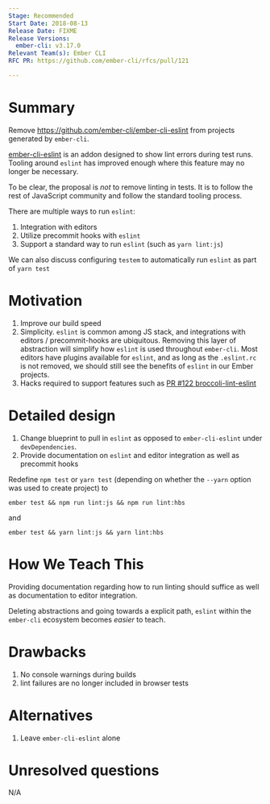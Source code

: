 ```yaml
---
Stage: Recommended
Start Date: 2018-08-13
Release Date: FIXME
Release Versions:
  ember-cli: v3.17.0
Relevant Team(s): Ember CLI
RFC PR: https://github.com/ember-cli/rfcs/pull/121

---
```


# Summary

Remove https://github.com/ember-cli/ember-cli-eslint from projects generated by
`ember-cli`.

[ember-cli-eslint](https://github.com/ember-cli/ember-cli-eslint) is an addon
designed to show lint errors during test runs. Tooling around `eslint` has
improved enough where this feature may no longer be necessary.

To be clear, the proposal is _not_ to remove linting in tests. It is to follow
the rest of JavaScript community and follow the standard tooling process.

There are multiple ways to run `eslint`:

1. Integration with editors
2. Utilize precommit hooks with `eslint`
3. Support a standard way to run `eslint` (such as `yarn lint:js`)

We can also discuss configuring `testem` to automatically run `eslint` as part
of `yarn test`

# Motivation

1. Improve our build speed
2. Simplicity. `eslint` is common among JS stack, and integrations with editors
   / precommit-hooks are ubiquitous. Removing this layer of abstraction will
   simplify how `eslint` is used throughout `ember-cli`. Most editors have
   plugins available for `eslint`, and as long as the `.eslint.rc` is not
   removed, we should still see the benefits of `eslint` in our Ember projects.
3. Hacks required to support features such as [PR #122
   broccoli-lint-eslint](https://github.com/ember-cli/broccoli-lint-eslint/pull/122#discussion-diff-153937455R28)

# Detailed design

1. Change blueprint to pull in `eslint` as opposed to `ember-cli-eslint` under
   `devDependencies`.
2. Provide documentation on `eslint` and editor integration as well as precommit hooks

Redefine `npm test` or `yarn test` (depending on whether the `--yarn` option was
used to create project) to

```
ember test && npm run lint:js && npm run lint:hbs
```

and

```
ember test && yarn lint:js && yarn lint:hbs
```


# How We Teach This

Providing documentation regarding how to run linting should suffice as well as
documentation to editor integration.

Deleting abstractions and going towards a explicit path, `eslint` within the
`ember-cli` ecosystem becomes _easier_ to teach.

# Drawbacks

1. No console warnings during builds
2. lint failures are no longer included in browser tests

# Alternatives

1. Leave `ember-cli-eslint` alone

# Unresolved questions

N/A

